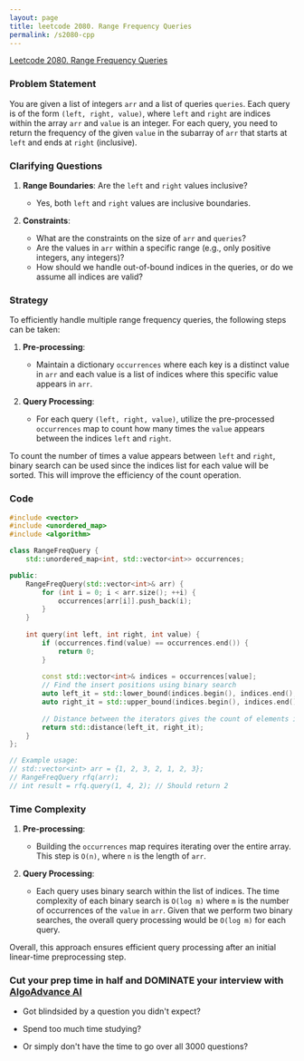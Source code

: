 ```yaml
---
layout: page
title: leetcode 2080. Range Frequency Queries
permalink: /s2080-cpp
---
```

[Leetcode 2080. Range Frequency Queries](https://algoadvance.github.io/algoadvance/l2080)
### Problem Statement
You are given a list of integers `arr` and a list of queries `queries`. Each query is of the form `(left, right, value)`, where `left` and `right` are indices within the array `arr` and `value` is an integer. For each query, you need to return the frequency of the given `value` in the subarray of `arr` that starts at `left` and ends at `right` (inclusive).

### Clarifying Questions
1. **Range Boundaries**: Are the `left` and `right` values inclusive?
   - Yes, both `left` and `right` values are inclusive boundaries.
   
2. **Constraints**:
   - What are the constraints on the size of `arr` and `queries`?
   - Are the values in `arr` within a specific range (e.g., only positive integers, any integers)?
   - How should we handle out-of-bound indices in the queries, or do we assume all indices are valid?

### Strategy
To efficiently handle multiple range frequency queries, the following steps can be taken:
1. **Pre-processing**:
   - Maintain a dictionary `occurrences` where each key is a distinct value in `arr` and each value is a list of indices where this specific value appears in `arr`.

2. **Query Processing**:
   - For each query `(left, right, value)`, utilize the pre-processed `occurrences` map to count how many times the `value` appears between the indices `left` and `right`.

To count the number of times a value appears between `left` and `right`, binary search can be used since the indices list for each value will be sorted. This will improve the efficiency of the count operation.

### Code
```cpp
#include <vector>
#include <unordered_map>
#include <algorithm>

class RangeFreqQuery {
    std::unordered_map<int, std::vector<int>> occurrences;

public:
    RangeFreqQuery(std::vector<int>& arr) {
        for (int i = 0; i < arr.size(); ++i) {
            occurrences[arr[i]].push_back(i);
        }
    }
    
    int query(int left, int right, int value) {
        if (occurrences.find(value) == occurrences.end()) {
            return 0;
        }
        
        const std::vector<int>& indices = occurrences[value];
        // Find the insert positions using binary search
        auto left_it = std::lower_bound(indices.begin(), indices.end(), left);
        auto right_it = std::upper_bound(indices.begin(), indices.end(), right);
        
        // Distance between the iterators gives the count of elements in range
        return std::distance(left_it, right_it);
    }
};

// Example usage:
// std::vector<int> arr = {1, 2, 3, 2, 1, 2, 3};
// RangeFreqQuery rfq(arr);
// int result = rfq.query(1, 4, 2); // Should return 2
```

### Time Complexity
1. **Pre-processing**:
   - Building the `occurrences` map requires iterating over the entire array. This step is `O(n)`, where `n` is the length of `arr`.

2. **Query Processing**:
   - Each query uses binary search within the list of indices. The time complexity of each binary search is `O(log m)` where `m` is the number of occurrences of the `value` in `arr`. Given that we perform two binary searches, the overall query processing would be `O(log m)` for each query.

Overall, this approach ensures efficient query processing after an initial linear-time preprocessing step.


### Cut your prep time in half and DOMINATE your interview with [AlgoAdvance AI](https://algoAdvance.com)

- Got blindsided by a question you didn't expect?

- Spend too much time studying?

- Or simply don't have the time to go over all 3000 questions?

